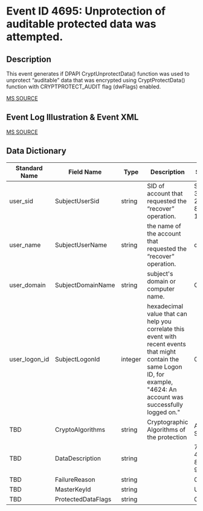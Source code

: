 # Event ID 4695: Unprotection of auditable protected data was attempted.

## Description

This event generates if DPAPI CryptUnprotectData() function was used to unprotect “auditable” data that was encrypted using CryptProtectData() function with CRYPTPROTECT_AUDIT flag (dwFlags) enabled.

[MS SOURCE](https://github.com/MicrosoftDocs/windows-itpro-docs/blob/public/windows/security/threat-protection/auditing/event-4695.md)

## Event Log Illustration & Event XML
[MS SOURCE](https://github.com/MicrosoftDocs/windows-itpro-docs/blob/public/windows/security/threat-protection/auditing/event-4695.md)

## Data Dictionary

|Standard Name|Field Name|Type|Description|Sample Value|
|---|---|---|---|---|
|user_sid|SubjectUserSid|string|SID of account that requested the “recover” operation.|S-1-5-21-3457937927-2839227994-823803824-1104|
|user_name|SubjectUserName|string|the name of the account that requested the “recover” operation.|dadmin|
|user_domain|SubjectDomainName|string|subject's domain or computer name. |CONTOSO|
|user_logon_id|SubjectLogonId|integer|hexadecimal value that can help you correlate this event with recent events that might contain the same Logon ID, for example, "4624: An account was successfully logged on."|0x30d7c|
|TBD|CryptoAlgorithms|string|Cryptographic Algorithms of the protection |AES-256 , SHA2-512|
|TBD|DataDescription|string||71352374-45c5-4fb6-829b-9ff951a9e7aa|
|TBD|FailureReason|string||0x0|
|TBD|MasterKeyId|string||UI1|
|TBD|ProtectedDataFlags|string||0x10|